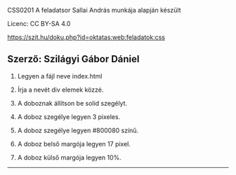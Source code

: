 CSS0201
A feladatsor Sallai András munkája alapján készült

Licenc: CC BY-SA 4.0

https://szit.hu/doku.php?id=oktatas:web:feladatok:css

Szerző: Szilágyi Gábor Dániel
-------------------------------
1. Legyen a fájl neve index.html

2. Írja a nevét div elemek közzé.

3. A doboznak állítson be solid szegélyt.

4. A doboz szegélye legyen 3 pixeles.

5. A doboz szegélye legyen #800080 színű.

6. A doboz belső margója legyen 17 pixel.

7. A doboz külső margója legyen 10%.

---------------------------------
